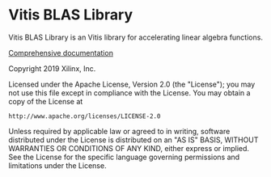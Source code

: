 # Vitis BLAS Library

Vitis BLAS Library is an Vitis library for accelerating linear algebra functions.

[Comprehensive documentation](https://xilinx.github.io/Vitis_Libraries/blas/)

Copyright 2019 Xilinx, Inc.

Licensed under the Apache License, Version 2.0 (the "License");
you may not use this file except in compliance with the License.
You may obtain a copy of the License at

    http://www.apache.org/licenses/LICENSE-2.0

Unless required by applicable law or agreed to in writing, software
distributed under the License is distributed on an "AS IS" BASIS,
WITHOUT WARRANTIES OR CONDITIONS OF ANY KIND, either express or implied.
See the License for the specific language governing permissions and
limitations under the License.
